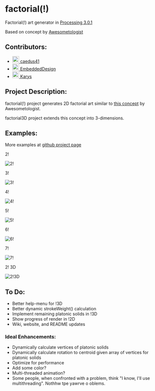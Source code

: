 # factorial(!)
Factorial(!) art generator in [Processing 3.0.1](https://processing.org/download/?processing)

Based on concept by [Awesometologist](http://awesometologist.deviantart.com/gallery/41641535/Factorial)

## Contributors:

* <a href="https://github.com/caedus41"><img src="https://avatars3.githubusercontent.com/u/8161667?v=3&s=60" alt="caedus41" width="22" height="22"> [caedus41](https://github.com/caedus41)
* <a href="https://github.com/EmbeddedDesign"><img src="https://avatars2.githubusercontent.com/u/7968093?v=3&s=60" alt="EmbeddedDesign" width="22" height="22"> [EmbeddedDesign](https://github.com/EmbeddedDesign)
* <a href="https://github.com/Karys"><img src="https://avatars0.githubusercontent.com/u/7199971?v=3&s=60" alt="Karys" width="22" height="22"> [Karys](https://github.com/Karys)

## Project Description:
factorial(!) project generates 2D factorial art similar to [this concept](http://awesometologist.deviantart.com/gallery/41641535/Factorial) by Awesometologist.

factorial3D project extends this concept into 3-dimensions.

## Examples:

More examples at [github project page](https://embeddeddesign.github.io/factorial/)

2!

![2!](/examples/2factorial.png)

3!

![3!](/examples/3factorial.png)

4!

![4!](/examples/4factorial.png)

5!

![5!](/examples/5factorial.png)

6!

![6!](/examples/6factorial.png)

7!

![7!](/examples/7factorial.png)

2! 3D

![2!3D](/examples/3factorial3D.png)

## To Do:

* Better help-menu for !3D
* Better dynamic strokeWeight() calculation
* Implement remaining platonic solids in !3D
* Show progress of render in !2D
* Wiki, website, and README updates

### Ideal Enhancements:

* Dynamically calculate vertices of platonic solids
* Dynamically calculate rotation to centroid given array of vertices for platonic solids
* Optimize for performance
* Add some color?
* Multi-threaded animation?
 * Some people, when confronted with a problem, think "I know, I'll use multithreading". Nothhw tpe yawrve o oblems.

